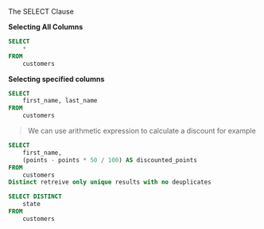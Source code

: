 The SELECT Clause

**Selecting All Columns**

```sql
SELECT 
    *
FROM
    customers
```

**Selecting specified columns**

```sql
SELECT 
    first_name, last_name
FROM
    customers
```
 
> We can use arithmetic expression to calculate a discount for example


```sql
SELECT 
    first_name,
    (points - points * 50 / 100) AS discounted_points
FROM
    customers
Distinct retreive only unique results with no deuplicates  

SELECT DISTINCT
    state
FROM
    customers
```